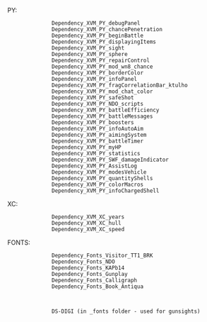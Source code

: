 PY:

                  Dependency_XVM_PY_debugPanel
                  Dependency_XVM_PY_chancePenetration
                  Dependency_XVM_PY_beginBattle
                  Dependency_XVM_PY_displayingItems
                  Dependency_XVM_PY_sight
                  Dependency_XVM_PY_sphere
                  Dependency_XVM_PY_repairControl
                  Dependency_XVM_PY_mod_wn8_chance
                  Dependency_XVM_PY_borderColor
                  Dependency_XVM_PY_infoPanel
                  Dependency_XVM_PY_fragCorrelationBar_ktulho
                  Dependency_XVM_PY_mod_chat_color
                  Dependency_XVM_PY_safeShot
                  Dependency_XVM_PY_NDO_scripts
                  Dependency_XVM_PY_battleEfficiency
                  Dependency_XVM_PY_battleMessages
                  Dependency_XVM_PY_boosters
                  Dependency_XVM_PY_infoAutoAim
                  Dependency_XVM_PY_aimingSystem
                  Dependency_XVM_PY_battleTimer
                  Dependency_XVM_PY_myHP
                  Dependency_XVM_PY_statistics
                  Dependency_XVM_PY_SWF_damageIndicator
                  Dependency_XVM_PY_AssistLog
                  Dependency_XVM_PY_modesVehicle
                  Dependency_XVM_PY_quantityShells
                  Dependency_XVM_PY_colorMacros
                  Dependency_XVM_PY_infoChargedShell
 

XC:
 
                  Dependency_XVM_XC_years
                  Dependency_XVM_XC_hull
                  Dependency_XVM_XC_speed
                    

FONTS:
                    
                  Dependency_Fonts_Visitor_TT1_BRK
                  Dependency_Fonts_NDO
                  Dependency_Fonts_KAPb14
                  Dependency_Fonts_Gunplay
                  Dependency_Fonts_Calligraph
                  Dependency_Fonts_Book_Antiqua
                  
                  
                  
                  DS-DIGI (in _fonts folder - used for gunsights)
